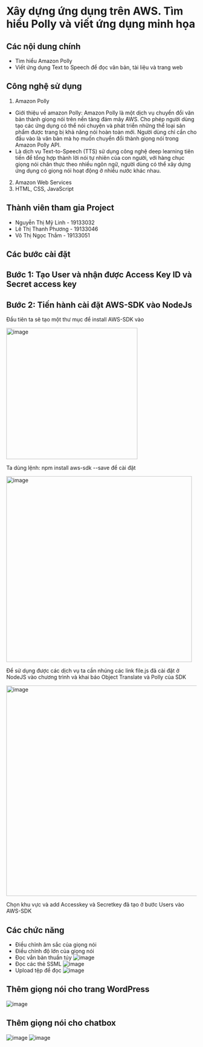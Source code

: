 # Xây dựng ứng dụng trên AWS. Tìm hiểu Polly và viết ứng dụng minh họa

## Các nội dung chính
- Tìm hiểu Amazon Polly
- Viết ứng dụng Text to Speech để đọc văn bản, tài liệu và trang web
## Công nghệ sử dụng 
1. Amazon Polly

- Giới thiệu về amazon Polly: Amazon Polly là một dịch vụ chuyển đổi văn bản thành giọng nói trên nền tảng đám mây AWS. Cho phép người dùng tạo các ứng dụng có thể nói chuyện và phát triển những thể loại sản phẩm được trang bị khả năng nói hoàn toàn mới. Người dùng chỉ cần cho đầu vào là văn bản mà họ muốn chuyển đổi thành giọng nói trong Amazon Polly API.
- Là dịch vụ Text-to-Speech (TTS) sử dụng công nghệ deep learning tiên tiến để tổng hợp thành lời nói tự nhiên của con người, với hàng chục giọng nói chân thực theo nhiều ngôn ngữ, người dùng có thể xây dựng ứng dụng có giọng nói hoạt động ở nhiều nước khác nhau.
2. Amazon Web Services
3. HTML, CSS, JavaScript

## Thành viên tham gia Project
- Nguyễn Thị Mỹ Linh - 19133032
- Lê Thị Thanh Phương - 19133046
- Võ Thị Ngọc Thắm - 19133051

## Các bước cài đặt
## Bước 1: Tạo User và nhận được Access Key ID và Secret access key

## Bước 2: Tiến hành cài đặt AWS-SDK vào NodeJs
Đầu tiên ta sẽ tạo một thư mục để install AWS-SDK vào

<img width="347" alt="image" src="https://user-images.githubusercontent.com/94701171/169646129-54371789-0ef4-4d0b-b413-3df7c8314507.png">

Ta dùng lệnh: npm install aws-sdk --save để cài đặt

<img width="491" alt="image" src="https://user-images.githubusercontent.com/94701171/169646176-19784e6c-3b8e-4535-a85d-000595d49ef5.png">

Để sử dụng được các dịch vụ ta cần nhúng các link file.js đã cài đặt ở NodeJS vào chương trình và khai báo Object Translate và Polly của SDK

<img width="556" alt="image" src="https://user-images.githubusercontent.com/94701171/169646242-bae740df-9180-4743-a1a4-38ff482ce706.png">

Chọn khu vực và add Accesskey và Secretkey đã tạo ở bước Users vào AWS-SDK

## Các chức năng 
- Điều chỉnh âm sắc của giọng nói
- Điều chỉnh độ lớn của giọng nói
- Đọc vắn bản thuần túy
![image](https://user-images.githubusercontent.com/91240116/219866151-8e7b9e73-e96b-42fc-9a54-b97dc42cb319.png)
- Đọc các thẻ SSML 
![image](https://user-images.githubusercontent.com/91240116/219866098-3c7aea60-7b1a-4259-bed4-8b4cf7c5762a.png)
- Upload tệp để đọc
![image](https://user-images.githubusercontent.com/91240116/219866176-223ed3c5-680d-47f5-a843-0581803a3c1c.png)
## Thêm giọng nói cho trang WordPress
![image](https://user-images.githubusercontent.com/91240116/219866229-510cc012-cba2-4430-9a63-b3c4a9444bd6.png)
## Thêm giọng nói cho chatbox
![image](https://user-images.githubusercontent.com/91240116/219866237-cfe749e7-b21e-4233-b7e4-463cedb15d5b.png)
![image](https://user-images.githubusercontent.com/91240116/219866242-3b2715e6-3fe1-49dc-b998-691571aeac22.png)











